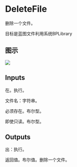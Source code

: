 # DeleteFile

删除一个文件。

目标是蓝图文件利用系统BPLibrary

## 图示

![]($-20221218-19001715.png)

## Inputs

在。执行。

文件名：字符串。

必须存在。布尔型。

即使只读。布尔型。  

## Outputs

出：执行。

返回值。布尔值。删除一个文件。
